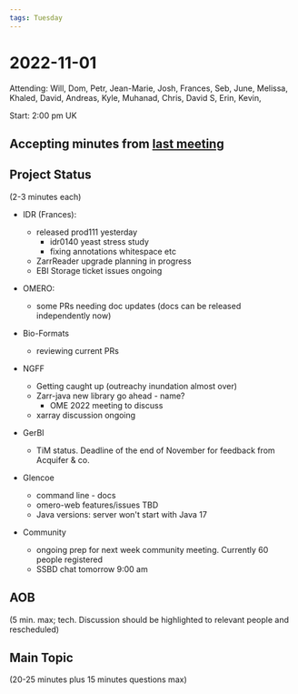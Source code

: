 ```yaml
---
tags: Tuesday
---
```


# 2022-11-01

Attending: Will, Dom, Petr, Jean-Marie, Josh, Frances, Seb, June, Melissa, Khaled, David, Andreas, Kyle, Muhanad, Chris, David S, Erin, Kevin, 

Start: 2:00 pm UK

## Accepting minutes from [last meeting](https://github.com/ome/meeting-minutes)

## Project Status

(2-3 minutes each)

- IDR (Frances):
    - released prod111 yesterday
        - idr0140 yeast stress study
        - fixing annotations whitespace etc
    - ZarrReader upgrade planning in progress
    - EBI Storage ticket issues ongoing

- OMERO:
    - some PRs needing doc updates (docs can be released independently now)

- Bio-Formats
    - reviewing current PRs

- NGFF
  - Getting caught up (outreachy inundation almost over)
  - Zarr-java new library go ahead - name?
      - OME 2022 meeting to discuss
  - xarray discussion ongoing

- GerBI
  - TiM status. Deadline of the end of November for feedback from Acquifer & co.

- Glencoe
  - command line - docs
  - omero-web features/issues TBD
  - Java versions: server won't start with Java 17

- Community
  - ongoing prep for next week community meeting. Currently 60 people registered
  - SSBD chat tomorrow 9:00 am

## AOB

(5 min. max; tech. Discussion should be highlighted to relevant people and rescheduled)

## Main Topic

(20-25 minutes plus 15 minutes questions max)
